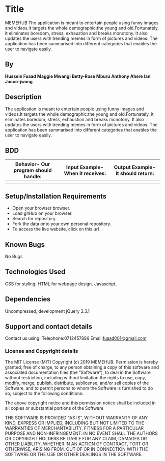 # Title
MEMEHUB
The application is meant to entertain people using funny images and videos.It targets the whole demographic:the young and old.Fortunately, it eliminates boredom, stress, exhaustion and breaks monotony. It also updates the users with trending memes in form of pictures and videos. The application has been summarised into different categories that enables the user to navigate easily.  
## By
**Hussein Fuaad**
**Maggie Mwangi**
**Betty-Rose Mburu**
**Anthony Ahere**
**Ian Jacco-jwang**
## Description
The application is meant to entertain people using funny images and videos.It targets the whole demographic:the young and old.Fortunately, it eliminates boredom, stress, exhaustion and breaks monotony. It also updates the users with trending memes in form of pictures and videos. The application has been summarised into different categories that enables the user to navigate easily.  
## BDD
| Behavior- Our program should handle: | Input Example- When it receives: | Output Example- It should return: |
| :-------------: | :-------------: | :-------------: |
|        |        |       |
## Setup/Installation Requirements
* Open your browser browser.
* Load gitHub on your browser.
* Search for  repository.
* Fork the data onto your own personal repository.
* To access the live website, click on this url
## Known Bugs
No Bugs
## Technologies Used
CSS for styling.
HTML for webpage design.
Javascript.
## Dependencies
Uncompressed, development jQuery 3.3.1
## Support and contact details
Contact us using:
Telephone:0712457896
Email:fuaad001@gmail.com
### License and Copyright details
The MIT License (MIT)
Copyright (c) 2019 MEMEHUB.
Permission is hereby granted, free of charge, to any person obtaining a copy
of this software and associated documentation files (the "Software"), to deal
in the Software without restriction, including without limitation the rights
to use, copy, modify, merge, publish, distribute, sublicense, and/or sell
copies of the Software, and to permit persons to whom the Software is
furnished to do so, subject to the following conditions:

The above copyright notice and this permission notice shall be included in
all copies or substantial portions of the Software.

THE SOFTWARE IS PROVIDED "AS IS", WITHOUT WARRANTY OF ANY KIND, EXPRESS OR
IMPLIED, INCLUDING BUT NOT LIMITED TO THE WARRANTIES OF MERCHANTABILITY,
FITNESS FOR A PARTICULAR PURPOSE AND NON-INFRINGEMENT. IN NO EVENT SHALL THE
AUTHORS OR COPYRIGHT HOLDERS BE LIABLE FOR ANY CLAIM, DAMAGES OR OTHER
LIABILITY, WHETHER IN AN ACTION OF CONTRACT, TORT OR OTHERWISE, ARISING FROM,
OUT OF OR IN CONNECTION WITH THE SOFTWARE OR THE USE OR OTHER DEALINGS IN
THE SOFTWARE.
